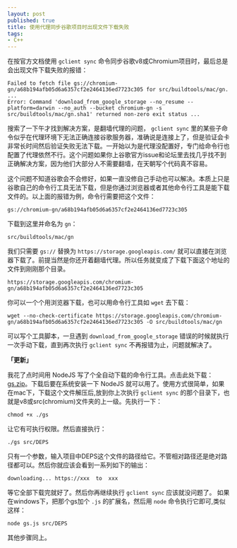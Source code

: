 ```yaml
---
layout: post
published: true
title: 使用代理同步谷歌项目时出现文件下载失败
tags:
- C++
---
```

在按官方文档使用 `gclient sync` 命令同步谷歌v8或Chromium项目时，最后总是会出现文件下载失败的报错：

```
Failed to fetch file gs://chromium-gn/a68b194afb05d6a6357cf2e2464136ed7723c305 for src/buildtools/mac/gn.
...
Error: Command 'download_from_google_storage --no_resume --platform=darwin --no_auth --bucket chromium-gn -s src/buildtools/mac/gn.sha1' returned non-zero exit status ...
```
搜索了一下午才找到解决方案，是翻墙代理的问题， `gclient sync` 里的某些子命令似乎在代理环境下无法正确连接谷歌服务器，准确说是连接上了，但是验证会卡非常长时间然后验证失败无法下载。一开始以为是代理没配置好，专门给命令行也配置了代理依然不行。这个问题如果你上谷歌官方issue和论坛里去找几乎找不到正确解决方案，因为他们大部分人不需要翻墙，在天朝写个代码真不容易。

这个问题不知道谷歌会不会修好，如果一直没修自己手动也可以解决。本质上只是谷歌自己的命令行工具无法下载，但是你通过浏览器或者其他命令行工具是能下载文件的。以上面的报错为例，命令行需要把这个文件：

```
gs://chromium-gn/a68b194afb05d6a6357cf2e2464136ed7723c305
``` 
下载到这里并命名为 `gn`：

```
src/buildtools/mac/gn
```
我们只需要 `gs://` 替换为 `https://storage.googleapis.com/` 就可以直接在浏览器下载了。前提当然是你还开着翻墙代理。所以任务就变成了下载下面这个地址的文件到刚刚那个目录。

```
https://storage.googleapis.com/chromium-gn/a68b194afb05d6a6357cf2e2464136ed7723c305
```
你可以一个个用浏览器下载，也可以用命令行工具如 `wget` 去下载：

```
wget --no-check-certificate https://storage.googleapis.com/chromium-gn/a68b194afb05d6a6357cf2e2464136ed7723c305 -O src/buildtools/mac/gn
```
可以写个工具脚本，一旦遇到 `download_from_google_storage` 错误的时候就执行一次手动下载，直到再次执行 `gclient sync` 不再报错为止，问题就解决了。



**「更新」**

我花了点时间用 NodeJS 写了个全自动下载的命令行工具。点击此处下载：[gs.zip](../uploads/2016/gs.zip)。下载后要在系统安装一下 NodeJS 就可以用了。使用方式很简单，如果在mac下，下载这个文件解压后,放到你上次执行 `gclient sync` 的那个目录下，也就是v8或src(chromium)文件夹的上一级。先执行一下：

```
chmod +x ./gs
```
让它有可执行权限。然后直接执行：

```
./gs src/DEPS
```
只有一个参数，输入项目中DEPS这个文件的路径给它。不管相对路径还是绝对路径都可以。然后你就应该会看到一系列如下的输出：

```
downloading... https://xxx  to  xxx

```
等它全部下载完就好了。然后你再继续执行 `gclient sync` 应该就没问题了。
如果在windows下，把那个gs加个 `.js` 的扩展名，然后用 `node` 命令执行它即可,类似这样：

```
node gs.js src/DEPS
```
其他步骤同上。